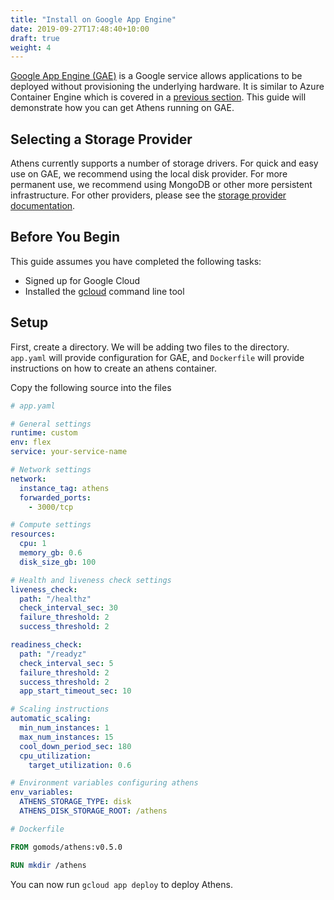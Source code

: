 ```yaml
---
title: "Install on Google App Engine"
date: 2019-09-27T17:48:40+10:00
draft: true
weight: 4
---
```



[Google App Engine (GAE)](https://cloud.google.com/appengine/) is a Google service allows applications to be deployed without provisioning the underlying hardware. It is similar to Azure Container Engine which is covered in a [previous section](/install/install-on-aci). This guide will demonstrate how you can get Athens running on GAE.

## Selecting a Storage Provider

Athens currently supports a number of storage drivers. For quick and easy use on GAE, we recommend using the local disk provider. For more permanent use, we recommend using MongoDB or other more persistent infrastructure. For other providers, please see the [storage provider documentation](/configuration/storage).

## Before You Begin

This guide assumes you have completed the following tasks:

- Signed up for Google Cloud
- Installed the [gcloud](https://cloud.google.com/sdk/install) command line tool 

## Setup

First, create a directory. We will be adding two files to the directory. `app.yaml` will provide configuration for GAE, and `Dockerfile` will provide instructions on how to create an athens container.

Copy the following source into the files

```yaml
# app.yaml

# General settings
runtime: custom
env: flex
service: your-service-name

# Network settings
network:
  instance_tag: athens
  forwarded_ports:
    - 3000/tcp

# Compute settings
resources:
  cpu: 1
  memory_gb: 0.6
  disk_size_gb: 100

# Health and liveness check settings
liveness_check:
  path: "/healthz"
  check_interval_sec: 30
  failure_threshold: 2
  success_threshold: 2

readiness_check:
  path: "/readyz"
  check_interval_sec: 5
  failure_threshold: 2
  success_threshold: 2
  app_start_timeout_sec: 10

# Scaling instructions
automatic_scaling:
  min_num_instances: 1
  max_num_instances: 15
  cool_down_period_sec: 180
  cpu_utilization:
    target_utilization: 0.6

# Environment variables configuring athens
env_variables:
  ATHENS_STORAGE_TYPE: disk
  ATHENS_DISK_STORAGE_ROOT: /athens
```

```Dockerfile
# Dockerfile

FROM gomods/athens:v0.5.0

RUN mkdir /athens
```

You can now run `gcloud app deploy` to deploy Athens.